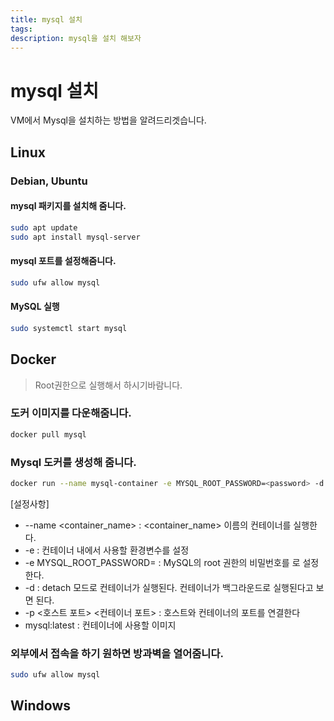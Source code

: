 ```yaml
---
title: mysql 설치
tags: 
description: mysql을 설치 해보자
---
```

# mysql 설치
VM에서 Mysql을 설치하는 방법을 알려드리겟습니다.

## Linux

### Debian, Ubuntu

#### mysql 패키지를 설치해 줌니다.

```bash
sudo apt update
sudo apt install mysql-server
```
#### mysql 포트를 설정해줌니다.
```bash
sudo ufw allow mysql
```
#### MySQL 실행
```bash
sudo systemctl start mysql
```

## Docker

> Root권한으로 실행해서 하시기바람니다.

### 도커 이미지를 다운해줌니다.
```bash
docker pull mysql
```

### Mysql 도커를 생성해 줌니다.
```bash
docker run --name mysql-container -e MYSQL_ROOT_PASSWORD=<password> -d -p 3306:3306 mysql:latest
```
[설정사항]
- --name <container_name> : <container_name> 이름의 컨테이너를 실행한다.
- -e : 컨테이너 내에서 사용할 환경변수를 설정
- -e MYSQL_ROOT_PASSWORD=<password> : MySQL의 root 권한의 비밀번호를 <password>로 설정한다.
- -d : detach 모드로 컨테이너가 실행된다. 컨테이너가 백그라운드로 실행된다고 보면 된다.
- -p <호스트 포트> <컨테이너 포트> : 호스트와 컨테이너의 포트를 연결한다
- mysql:latest : 컨테이너에 사용할 이미지

### 외부에서 접속을 하기 원하면 방과벽을 열어줌니다.
```bash
sudo ufw allow mysql
```
## Windows